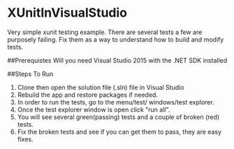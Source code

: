 # XUnitInVisualStudio
Very simple xunit testing example. There are several tests a few are purposely failing. Fix them as a way to understand how to build 
and modify tests. 


##Prerequistes 
Will you need Visual Studio 2015 with the .NET SDK installed

##Steps To Run
1. Clone then open the solution file (.sln) file in Visual Studio
2. Rebuild the app and restore packages if needed. 
3. In order to run the tests, go to the menu/test/
windows/test explorer.
4. Once the test explorer window is open click "run all".
5. You will see several green(passing) tests and a couple of broken (red) tests.
6. Fix the broken tests and see if you can get them to pass, they are easy fixes.
